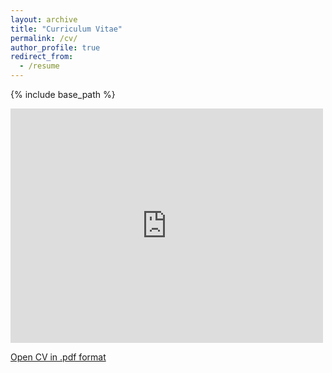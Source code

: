 ```yaml
---
layout: archive
title: "Curriculum Vitae"
permalink: /cv/
author_profile: true
redirect_from:
  - /resume
---
```


{% include base_path %}

<embed src="https://drive.google.com/viewerng/viewer?embedded=true&url=https://camerontracy.github.io/files/CV_13_Jan_25.pdf" width="500" height="375">

[Open CV in .pdf format](https://camerontracy.github.io/files/CV_13_Jan_25.pdf)
